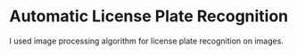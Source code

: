 # Automatic License Plate Recognition
I used image processing algorithm for license plate recognition on images.

